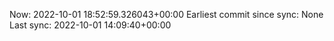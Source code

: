 Now: 2022-10-01 18:52:59.326043+00:00 Earliest commit since sync: None Last sync: 2022-10-01 14:09:40+00:00
